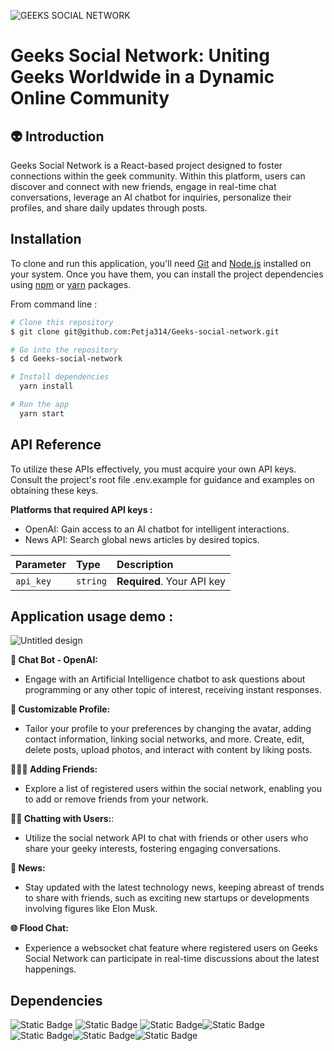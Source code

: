 ![GEEKS SOCIAL NETWORK](https://github.com/Petja314/Geeks-social-network/assets/101811219/778cb5e0-7510-4f91-87bc-b293d354aeed)

# Geeks Social Network: Uniting Geeks Worldwide in a Dynamic Online Community

## 👽 Introduction
Geeks Social Network is a React-based project designed to foster connections within the geek community. Within this platform, users can discover and connect with new friends, engage in real-time chat conversations, leverage an AI chatbot for inquiries, personalize their profiles, and share daily updates through posts.


## Installation

To clone and run this application, you'll need [Git](https://git-scm.com/) and [ Node.js](https://nodejs.org/en/download/) installed on your system. Once you have them, you can install the project dependencies using  [npm](https://www.npmjs.com/) or [yarn](https://classic.yarnpkg.com/lang/en/) packages.

From command line : 


```bash
# Clone this repository
$ git clone git@github.com:Petja314/Geeks-social-network.git

# Go into the repository
$ cd Geeks-social-network

# Install dependencies
  yarn install 

# Run the app
  yarn start 
```

## API Reference

To utilize these APIs effectively, you must acquire your own API keys. Consult the project's root file .env.example for guidance and examples on obtaining these keys.

**Platforms that required API keys :**

- OpenAI: Gain access to an AI chatbot for intelligent interactions.
- News API: Search global news articles by desired topics.


| Parameter | Type     | Description                |
| :-------- | :------- | :------------------------- |
| `api_key` | `string` | **Required**. Your API key |


## Application usage demo : 

![Untitled design](https://github.com/Petja314/Geeks-social-network/assets/101811219/d7dfd86f-fe5b-4fae-ae38-38f64aecf3aa)


**💬 Chat Bot - OpenAI:**

- Engage with an Artificial Intelligence chatbot to ask questions about programming or any other topic of interest, receiving instant responses.

**👔 Customizable Profile:**

- Tailor your profile to your preferences by changing the avatar, adding contact information, linking social networks, and more. Create, edit, delete posts, upload photos, and interact with content by liking posts.

**🧑‍🤝‍🧑 Adding Friends:**

- Explore a list of registered users within the social network, enabling you to add or remove friends from your network.

**👩‍💻 Chatting with Users:**:

- Utilize the social network API to chat with friends or other users who share your geeky interests, fostering engaging conversations.

**📰 News:**

- Stay updated with the latest technology news, keeping abreast of trends to share with friends, such as exciting new startups or developments involving figures like Elon Musk.

**🌐 Flood Chat:**

- Experience a websocket chat feature where registered users on Geeks Social Network can participate in real-time discussions about the latest happenings.

## Dependencies

![Static Badge](https://img.shields.io/badge/AXIOS-%235A29E4?style=for-the-badge&logo=axios&logoColor=%235A29E4&labelColor=black&link=https%3A%2F%2Faxios-http.com%2F)
![Static Badge](https://img.shields.io/badge/REDUX-%23764ABC?style=for-the-badge&logo=redux&logoColor=%23764ABC&labelColor=black&link=https%3A%2F%2Fredux.js.org%2F)
![Static Badge](https://img.shields.io/badge/Browser_Router-%23CA4245?style=for-the-badge&logo=reactrouter&logoColor=%23CA4245&labelColor=black&link=https%3A%2F%2Freactrouter.com%2Fen%2F)![Static Badge](https://img.shields.io/badge/REACT-blue?style=for-the-badge&logo=REACT&labelColor=black)![Static Badge](https://img.shields.io/badge/TYPESCRIPT-%23F7DF1E?style=for-the-badge&logo=typescript&logoColor=%23F7DF1E&labelColor=black)![Static Badge](https://img.shields.io/badge/WEBSOCKETS-%23EF0092?style=for-the-badge&logo=socketdotio&logoColor=%23EF0092&labelColor=black)![Static Badge](https://img.shields.io/badge/FORMIK-%23EC5990?style=for-the-badge&logo=terraform&logoColor=%23EC5990&labelColor=black)

 







    



